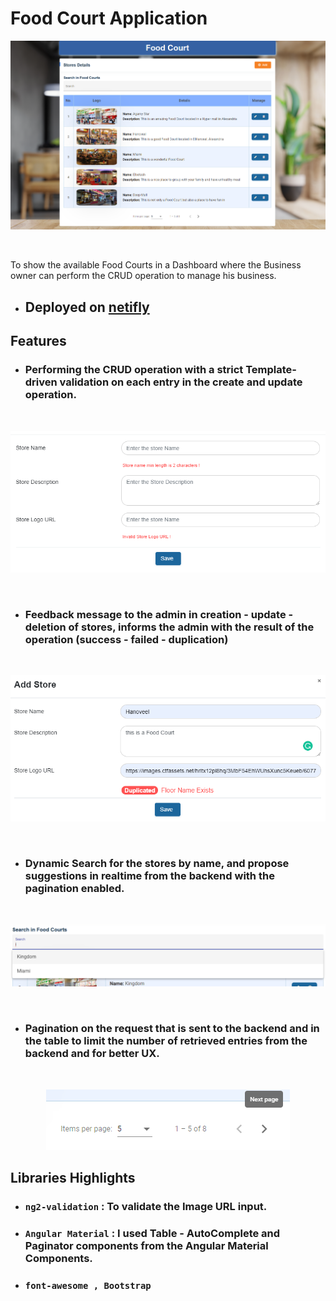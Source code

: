 # Food Court Application
<p align="center">
  <img  src="src/assets/images/foodcourt-img.png"/>
</p>
</br>

To show the available Food Courts in a Dashboard where the Business owner can perform the CRUD operation to manage his business.

- ## Deployed on [netifly](https://foodcourtstores.netlify.app/)
## Features
- ### Performing the CRUD operation with a strict Template-driven validation on each entry in the create and  update operation.
</br>
<p align="center">
  <img  src="src/assets/images/foodcourt-create.png"/>
</p>
</br>

- ### Feedback message to the admin in creation - update - deletion of stores, informs the admin with the result of the operation (success - failed - duplication)
</br>
<p align="center">
  <img  src="src/assets/images/foodcourt-feedback.png"/>
</p>
</br>


- ### Dynamic Search for the stores by name, and propose suggestions in realtime from the backend with the pagination enabled.
</br>
<p align="center">
  <img  src="src/assets/images/foodcourt-search.png"/>
</p>
</br>

- ### Pagination on the request that is sent to the backend and in the table to limit the number of retrieved entries from the backend and for better UX. 

</br>

<p align="center">
  <img  src="src/assets/images/foodcourt-pagination.png"/>
</p>

## Libraries Highlights

- ### ```ng2-validation``` : To validate the Image URL input.
- ### ```Angular Material``` : I used Table - AutoComplete and Paginator components from the Angular Material Components.
- ### ```font-awesome , Bootstrap```




